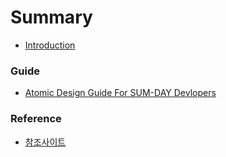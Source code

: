 # Summary

* [Introduction](README.md)

### Guide
* [Atomic Design Guide For SUM-DAY Devlopers](section1/post1.md)

### Reference
* [참조사이트](section2/post1.md)